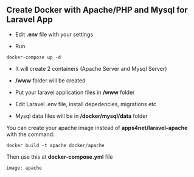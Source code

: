 ## Create Docker with Apache/PHP and Mysql for Laravel App

* Edit **.env** file with your settings

* Run 
```
docker-compose up -d
```

* It will create 2 containers (Apache Server and Mysql Server)

* **/www** folder will be created

* Put your laravel application files in **/www** folder

* Edit Laravel .env file, install depedencies, migrations etc

* Mysql data files will be in **/docker/mysql/data** folder

You can create your apache image instead of **apps4net/laravel-apache** with the command:

```
docker build -t apache docker/apache
```

Then use this at **docker-compose.yml** file

``` 
image: apache
```